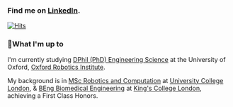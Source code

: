 ### Find me on [LinkedIn](https://www.linkedin.com/in/joseph-rowell-9a9705180/).
[![Hits](https://hits.seeyoufarm.com/api/count/incr/badge.svg?url=https%3A%2F%2Fgithub.com%2Fjoerowelll&count_bg=%2379C83D&title_bg=%23555555&icon=&icon_color=%23E7E7E7&title=Visitors&edge_flat=false)](https://hits.seeyoufarm.com)
<!--
**joerowelll/joerowelll** is a ✨ _special_ ✨ repository because its `README.md` (this file) appears on your GitHub profile.

Here are some ideas to get you started:

- 🔭 I’m currently working on ...
- 🌱 I’m currently learning ...
- 👯 I’m looking to collaborate on ..
- 🤔 I’m looking for help with ...
- 💬 Ask me about ...
- 📫 How to reach me: ...
- 😄 Pronouns: ...
- ⚡ Fun fact: ...
-->
### 🔨What I'm up to 
I'm currently studying [DPhil (PhD) Engineering Science](https://www.ox.ac.uk/admissions/graduate/courses/dphil-engineering-science) at the University of Oxford, [Oxford Robotics Institute](https://ori.ox.ac.uk/).

My background is in [MSc Robotics and Computation](https://www.ucl.ac.uk/prospective-students/graduate/taught-degrees/robotics-and-computation-msc) at [University College London](https://www.ucl.ac.uk/), & [BEng Biomedical Engineering](https://www.kcl.ac.uk/study/undergraduate/courses/biomedical-engineering-beng) at [King's College London](https://www.kcl.ac.uk/), achieving a First Class Honors.
